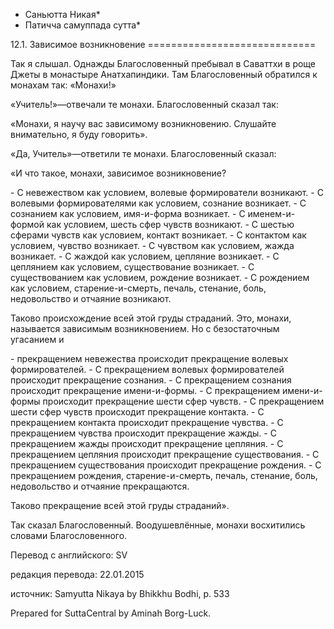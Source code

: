 * Саньютта Никая*
* Патичча самуппада сутта*

12\.1\. Зависимое возникновение
\=\=\=\=\=\=\=\=\=\=\=\=\=\=\=\=\=\=\=\=\=\=\=\=\=\=\=\=\=

Так я слышал\. Однажды Благословенный пребывал в Саваттхи в роще Джеты в монастыре Анатхапиндики\. Там Благословенный обратился к монахам так: «Монахи\!»

«Учитель\!»—отвечали те монахи\. Благословенный сказал так:

«Монахи, я научу вас зависимому возникновению\. Слушайте внимательно, я буду говорить»\.

«Да, Учитель»—ответили те монахи\. Благословенный сказал:

«И что такое, монахи, зависимое возникновение?

\- С невежеством как условием, волевые формирователи возникают\.
\- С волевыми формирователями как условием, сознание возникает\.
\- С сознанием как условием, имя\-и\-форма возникает\.
\- С именем\-и\-формой как условием, шесть сфер чувств возникают\.
\- С шестью сферами чувств как условием, контакт возникает\.
\- С контактом как условием, чувство возникает\.
\- С чувством как условием, жажда возникает\.
\- С жаждой как условием, цепляние возникает\.
\- С цеплянием как условием, существование возникает\.
\- С существованием как условием, рождение возникает\.
\- С рождением как условием, старение\-и\-смерть, печаль, стенание, боль, недовольство и отчаяние возникают\.

Таково происхождение всей этой груды страданий\. Это, монахи, называется зависимым возникновением\. Но с безостаточным угасанием и

\- прекращением невежества происходит прекращение волевых формирователей\.
\- С прекращением волевых формирователей происходит прекращение сознания\.
\- С прекращением сознания происходит прекращение имени\-и\-формы\.
\- С прекращением имени\-и\-формы происходит прекращение шести сфер чувств\.
\- С прекращением шести сфер чувств происходит прекращение контакта\.
\- С прекращением контакта происходит прекращение чувства\.
\- С прекращением чувства происходит прекращение жажды\.
\- С прекращением жажды происходит прекращение цепляния\.
\- С прекращением цепляния происходит прекращение существования\.
\- С прекращением существования происходит прекращение рождения\.
\- С прекращением рождения, старение\-и\-смерть, печаль, стенание, боль, недовольство и отчаяние прекращаются\.

Таково прекращение всей этой груды страданий»\.

Так сказал Благословенный\. Воодушевлённые, монахи восхитились словами Благословенного\.

Перевод с английского: SV

редакция перевода: 22\.01\.2015

источник: Samyutta Nikaya by Bhikkhu Bodhi, p\. 533

Prepared for SuttaCentral by Aminah Borg\-Luck\.